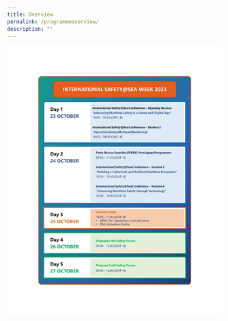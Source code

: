 ```yaml
---
title: Overview
permalink: /programmeoverview/
description: ""
---
```

![2023-Programme](/images/overview.JPG)
